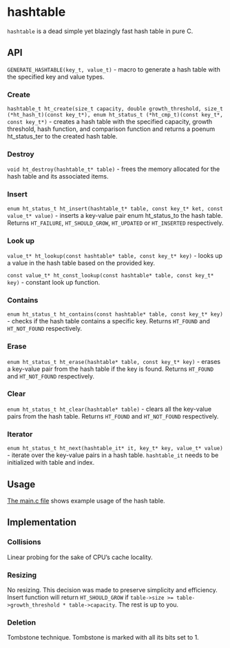 # hashtable

`hashtable` is a dead simple yet blazingly fast hash table in pure C.

## API
`GENERATE_HASHTABLE(key_t, value_t)` - macro to generate a hash table with the specified key and value types.

### Create
`hashtable_t ht_create(size_t capacity, double growth_threshold, size_t (*ht_hash_t)(const key_t*), enum ht_status_t (*ht_cmp_t)(const key_t*, const key_t*)` - creates a hash table with the specified capacity, growth threshold, hash function, and comparison function and returns a poenum ht_status_ter to the created hash table.

### Destroy
`void ht_destroy(hashtable_t* table)` - frees the memory allocated for the hash table and its associated items.

### Insert
`enum ht_status_t ht_insert(hashtable_t* table, const key_t* ket, const value_t* value)` - inserts a key-value pair enum ht_status_to the hash table. Returns `HT_FAILURE`, `HT_SHOULD_GROW`, `HT_UPDATED` or `HT_INSERTED` respectively.

### Look up
`value_t* ht_lookup(const hashtable* table, const key_t* key)` - looks up a value in the hash table based on the provided key.

`const value_t* ht_const_lookup(const hashtable* table, const key_t* key)` - constant look up function.

### Contains
`enum ht_status_t ht_contains(const hashtable* table, const key_t* key)` - checks if the hash table contains a specific key. Returns `HT_FOUND` and `HT_NOT_FOUND` respectively.

### Erase
`enum ht_status_t ht_erase(hashtable* table, const key_t* key)` - erases a key-value pair from the hash table if the key is found. Returns `HT_FOUND` and `HT_NOT_FOUND` respectively.

### Clear
`enum ht_status_t ht_clear(hashtable* table)` - clears all the key-value pairs from the hash table. Returns `HT_FOUND` and `HT_NOT_FOUND` respectively.

### Iterator
`enum ht_status_t ht_next(hashtable_it* it, key_t* key, value_t* value)` - iterate over the key-value pairs in a hash table. `hashtable_it` needs to be initialized with table and index.

## Usage
[The main.c file](src/main.c) shows example usage of the hash table.

## Implementation
### Collisions
Linear probing for the sake of CPU’s cache locality.

### Resizing
No resizing. This decision was made to preserve simplicity and efficiency. Insert function will return `HT_SHOULD_GROW` if `table->size >= table->growth_threshold * table->capacity`. The rest is up to you.

### Deletion
Tombstone technique. Tombstone is marked with all its bits set to 1.
